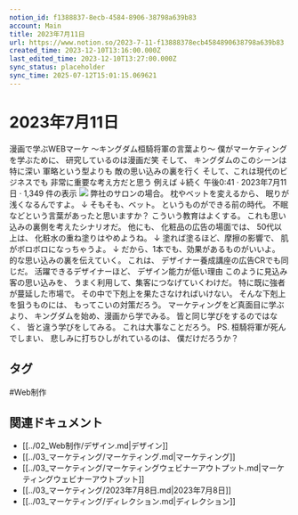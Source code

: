 ```yaml
---
notion_id: f1388837-8ecb-4584-8906-38798a639b83
account: Main
title: 2023年7月11日
url: https://www.notion.so/2023-7-11-f13888378ecb4584890638798a639b83
created_time: 2023-12-10T13:16:00.000Z
last_edited_time: 2023-12-10T13:27:00.000Z
sync_status: placeholder
sync_time: 2025-07-12T15:01:15.069621
---
```

# 2023年7月11日

漫画で学ぶWEBマーケ
〜キングダム桓騎将軍の言葉より〜
僕がマーケティングを学ぶために、
研究しているのは漫画だ笑
そして、
キングダムのこのシーンは特に深い
軍略という型よりも
敵の思い込みの裏を行く
そして、これは現代のビジネスでも
非常に重要な考え方だと思う
例えば
↓続く
午後0:41 · 2023年7月11日
·
1,349
件の表示
![](https://prod-files-secure.s3.us-west-2.amazonaws.com/736adce6-a3a4-4a64-9f74-d9aa055c96d2/2430d839-ea2f-45c6-866a-b5666407c5c5/Untitled.png?X-Amz-Algorithm=AWS4-HMAC-SHA256&X-Amz-Content-Sha256=UNSIGNED-PAYLOAD&X-Amz-Credential=ASIAZI2LB466SDUDHQ7S%2F20250719%2Fus-west-2%2Fs3%2Faws4_request&X-Amz-Date=20250719T041742Z&X-Amz-Expires=3600&X-Amz-Security-Token=IQoJb3JpZ2luX2VjEIT%2F%2F%2F%2F%2F%2F%2F%2F%2F%2FwEaCXVzLXdlc3QtMiJHMEUCIQC85vHwuY%2B5v6M%2FF68iXTnaxIZ%2FAp%2FTUbZjCx%2BMxSGHmgIgNPco0WzL%2FmRgvDbNg4gF%2F32e6UoQa9%2BtPXVt0BUSZBAqiAQInf%2F%2F%2F%2F%2F%2F%2F%2F%2F%2FARAAGgw2Mzc0MjMxODM4MDUiDAn1GPqWAsqpU96y2yrcAx2BR969uqGl0I36NMdVcfV4x7cx3uth7BTBzg5NjsYYWWg%2FCsG3M0R7ZPSabUBopkYSSWY%2FaCTxi0eZLEOoVDgNeC0i%2FoEDR8TiPbCsktQA8E4sfv%2BtmVsT4Y0JULJQGzb2rxcS10BTlCh8mVTgpJb7I3mc%2Bz4MM9tMfC03XlPCkzTgZ3KwSttgrDP8aybVypCsV2XM51GCCHRsqfO89%2FAiN9QeHqYK0nzmyGI6dWpgUC4IBOURSAW4G4vlBmOTwDeMMc02w6ToD785krB8SJ%2FqjVeXNQJTZmTKMbJElfvZYAWX2IN9DlnTAF2Al4tkzQL3%2F07Wuj6zcrmIn5pDjwGk%2BAA9o37qJEYnrEbD6nUNf4wSsw9EkzR9gRJM97zpV99cNcSsVK0zxDGMA0mfvHwA72z7DQgil6nKhQHME8Ncc5%2BTs8tEn0fg03tY6oTPVq3jCL%2FUa3Hhq0xqZCc%2BXj5rwS4yKKiUcOWEzQEFmPd7LWzDEyzFkMrUtMs5gQ6htviWKfWHfMW2hnLnV1b2WrZQOPGd8y7zBj5QP0L5nrNtOyrDC1rue%2Fr%2FvtCJmaliPTbgDdU5Rawu6zdnvX76Hh3FADs70uz%2F%2FzBVGkJnb5xA6mJsykhAwwG4aZBrMIWr7MMGOqUBF2O5PmwbrSgS2%2BgzC8SROXC%2FMtmvoMEz0feIFi3ebgYgh%2BF5w8vLv4yVIvWHKzPnAaHlwOu8mUZ%2BzXVtSsvNj2j5xzDVoGrodkjwoOiPmcHJPxN80q%2Fq4gUPPBN%2F2dQ6U93e0GRz9rpQ8rC8weN0w4x1ygd1xNzw%2Bk32Y0WH7PVRvRNSDBTV3XZsxQMioI5K0q%2BJ%2Bpq7L%2BQfwH5xUuwTerb1cIjY&X-Amz-Signature=d461ef0e7e292cb1d6a967212e61b1c52ed22a91a618ca4d5319fd95778530e3&X-Amz-SignedHeaders=host&x-amz-checksum-mode=ENABLED&x-id=GetObject)
弊社のサロンの場合。
枕やベットを変えるから、
眠りが浅くなるんですよ。
↓
そもそも、ベット。
というものができる前の時代。
不眠などという言葉があったと思いますか？
こういう教育はよくする。
これも思い込みの裏側を考えたシナリオだ。
他にも、
化粧品の広告の場面では、
50代以上は、
化粧水の重ね塗りはやめようね。
↓
塗れば塗るほど、摩擦の影響で、
肌がボロボロになっちゃうよ。
↓
だから、1本でも、効果があるものがいいよ。
的な思い込みの裏を伝えていく。
これは、
デザイナー養成講座の広告CRでも同じだ。
活躍できるデザイナーほど、
デザイン能力が低い理由
このように見込み客の思い込みを、
うまく利用して、集客につなげていくわけだ。
特に既に強者が蔓延した市場で。
その中で下剋上を果たさなければいけない。
そんな下剋上を狙うものには、
もってこいの対策だろう。
マーケティングをど真面目に学ぶより、
キングダムを始め、漫画から学でみる。
皆と同じ学びをするのではなく、
皆と違う学びをしてみる。
これは大事なことだろう。
PS.
桓騎将軍が死んでしまい、
悲しみに打ちひしがれているのは、
僕だけだろうか？

## タグ

#Web制作 

## 関連ドキュメント

- [[../02_Web制作/デザイン.md|デザイン]]
- [[../03_マーケティング/マーケティング.md|マーケティング]]
- [[../03_マーケティング/マーケティングウェビナーアウトプット.md|マーケティングウェビナーアウトプット]]
- [[../03_マーケティング/2023年7月8日.md|2023年7月8日]]
- [[../03_マーケティング/ディレクション.md|ディレクション]]
